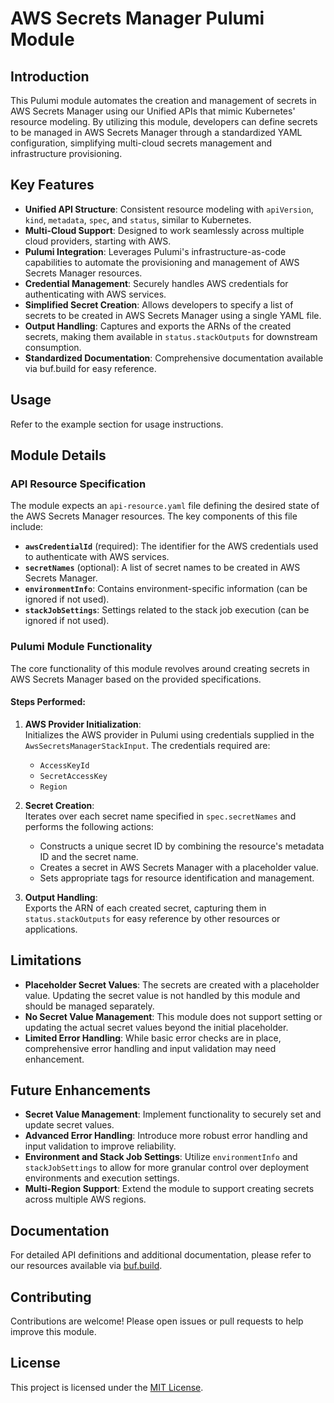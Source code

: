 # AWS Secrets Manager Pulumi Module

## Introduction

This Pulumi module automates the creation and management of secrets in AWS Secrets Manager using our Unified APIs that mimic Kubernetes' resource modeling. By utilizing this module, developers can define secrets to be managed in AWS Secrets Manager through a standardized YAML configuration, simplifying multi-cloud secrets management and infrastructure provisioning.

## Key Features

- **Unified API Structure**: Consistent resource modeling with `apiVersion`, `kind`, `metadata`, `spec`, and `status`, similar to Kubernetes.
- **Multi-Cloud Support**: Designed to work seamlessly across multiple cloud providers, starting with AWS.
- **Pulumi Integration**: Leverages Pulumi's infrastructure-as-code capabilities to automate the provisioning and management of AWS Secrets Manager resources.
- **Credential Management**: Securely handles AWS credentials for authenticating with AWS services.
- **Simplified Secret Creation**: Allows developers to specify a list of secrets to be created in AWS Secrets Manager using a single YAML file.
- **Output Handling**: Captures and exports the ARNs of the created secrets, making them available in `status.stackOutputs` for downstream consumption.
- **Standardized Documentation**: Comprehensive documentation available via buf.build for easy reference.

## Usage

Refer to the example section for usage instructions.

## Module Details

### API Resource Specification

The module expects an `api-resource.yaml` file defining the desired state of the AWS Secrets Manager resources. The key components of this file include:

- **`awsCredentialId`** (required): The identifier for the AWS credentials used to authenticate with AWS services.
- **`secretNames`** (optional): A list of secret names to be created in AWS Secrets Manager.
- **`environmentInfo`**: Contains environment-specific information (can be ignored if not used).
- **`stackJobSettings`**: Settings related to the stack job execution (can be ignored if not used).

### Pulumi Module Functionality

The core functionality of this module revolves around creating secrets in AWS Secrets Manager based on the provided specifications.

#### Steps Performed:

1. **AWS Provider Initialization**:  
   Initializes the AWS provider in Pulumi using credentials supplied in the `AwsSecretsManagerStackInput`. The credentials required are:

   - `AccessKeyId`
   - `SecretAccessKey`
   - `Region`

2. **Secret Creation**:  
   Iterates over each secret name specified in `spec.secretNames` and performs the following actions:

   - Constructs a unique secret ID by combining the resource's metadata ID and the secret name.
   - Creates a secret in AWS Secrets Manager with a placeholder value.
   - Sets appropriate tags for resource identification and management.

3. **Output Handling**:  
   Exports the ARN of each created secret, capturing them in `status.stackOutputs` for easy reference by other resources or applications.

## Limitations

- **Placeholder Secret Values**: The secrets are created with a placeholder value. Updating the secret value is not handled by this module and should be managed separately.
- **No Secret Value Management**: This module does not support setting or updating the actual secret values beyond the initial placeholder.
- **Limited Error Handling**: While basic error checks are in place, comprehensive error handling and input validation may need enhancement.

## Future Enhancements

- **Secret Value Management**: Implement functionality to securely set and update secret values.
- **Advanced Error Handling**: Introduce more robust error handling and input validation to improve reliability.
- **Environment and Stack Job Settings**: Utilize `environmentInfo` and `stackJobSettings` to allow for more granular control over deployment environments and execution settings.
- **Multi-Region Support**: Extend the module to support creating secrets across multiple AWS regions.

## Documentation

For detailed API definitions and additional documentation, please refer to our resources available via [buf.build](https://buf.build).

## Contributing

Contributions are welcome! Please open issues or pull requests to help improve this module.

## License

This project is licensed under the [MIT License](LICENSE).
